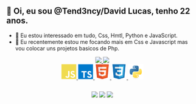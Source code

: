 ## 👋 Oi, eu sou @Tend3ncy/David Lucas, tenho 22 anos. 
- 👀 Eu estou interessado em tudo, Css, Hmtl, Python e JavaScript.
- 🌱 Eu recentemente estou me focando mais em Css e Javascript mas vou colocar uns projetos basicos de Php.



<div align="center">
  <a href="https://github.com/tend3ncy">
  <img height="140em" src="https://github-readme-stats.vercel.app/api?username=tend3ncy&show_icons=true&theme=dark&include_all_commits=true&count_private=true"/>
  <img height="140em" src="https://github-readme-stats.vercel.app/api/top-langs/?username=tend3ncy&layout=compact&langs_count=7&theme=dark"/>
</div>
<div align="center">
  <img align="flex" alt="lucas-Js" height="40" width="40" src="https://raw.githubusercontent.com/devicons/devicon/master/icons/javascript/javascript-plain.svg">
  <img align="flex" alt="lucas-Ts" height="40" width="40" src="https://raw.githubusercontent.com/devicons/devicon/master/icons/typescript/typescript-plain.svg">
  <img align="flex" alt="lucas-HTML" height="40" width="40" src="https://raw.githubusercontent.com/devicons/devicon/master/icons/html5/html5-original.svg">
  <img align="flex" alt="lucas-CSS" height="40" width="40" src="https://raw.githubusercontent.com/devicons/devicon/master/icons/css3/css3-original.svg">
  <img align="flex" alt="lucas-Python" height="40" width="40" src="https://raw.githubusercontent.com/devicons/devicon/master/icons/python/python-original.svg">

  
  ##
 
<div> 
  <a href = "mailto:davidcontatodev@gmail.com"><img src="https://img.shields.io/badge/-Gmail-%23333?style=for-the-badge&logo=gmail&logoColor=white" target="_blank"></a>
  <a href="https://www.linkedin.com/in/david-lucas-92619a1b3" target="_blank"><img src="https://img.shields.io/badge/-LinkedIn-%230077B5?style=for-the-badge&logo=linkedin&logoColor=white" target="_blank"></a> 
 <a href="https://instagram.com/lies.and.lies" target="_blank"><img src="https://img.shields.io/badge/-Instagram-%23E4405F?style=for-the-badge&logo=instagram&logoColor=white" target="_blank"></a>
 </div>

